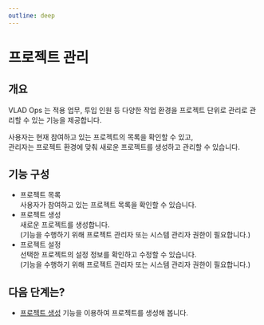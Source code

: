 ```yaml
---
outline: deep
---
```


# 프로젝트 관리

## 개요
VLAD Ops 는 적용 업무, 투입 인원 등 다양한 작업 환경을 프로젝트 단위로 관리로 관리할 수 있는 기능을 제공합니다.

사용자는 현재 참여하고 있는 프로젝트의 목록을 확인할 수 있고,  
관리자는 프로젝트 환경에 맞춰 새로운 프로젝트를 생성하고 관리할 수 있습니다.


## 기능 구성

- 프로젝트 목록  
  사용자가 참여하고 있는 프로젝트 목록을 확인할 수 있습니다.
- 프로젝트 생성  
  새로운 프로젝트를 생성합니다.  
  (기능을 수행하기 위해 프로젝트 관리자 또는 시스템 관리자 권한이 필요합니다.)
- 프로젝트 설정  
  선택한 프로젝트의 설정 정보를 확인하고 수정할 수 있습니다.  
  (기능을 수행하기 위해 프로젝트 관리자 또는 시스템 관리자 권한이 필요합니다.)


## 다음 단계는?
- [프로젝트 생성](./project-create) 기능을 이용하여 프로젝트를 생성해 봅니다.
